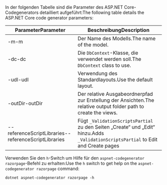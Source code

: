 <a name="codegenerator"></a> <span data-ttu-id="d146d-101">In der folgenden Tabelle sind die Parameter des ASP.NET Core-Codegenerators detailliert aufgeführt:</span><span class="sxs-lookup"><span data-stu-id="d146d-101">The following table details the ASP.NET Core code generator parameters:</span></span>

| <span data-ttu-id="d146d-102">Parameter</span><span class="sxs-lookup"><span data-stu-id="d146d-102">Parameter</span></span>               | <span data-ttu-id="d146d-103">Beschreibung</span><span class="sxs-lookup"><span data-stu-id="d146d-103">Description</span></span>|
| ----------------- | ------------ |
| <span data-ttu-id="d146d-104">-m</span><span class="sxs-lookup"><span data-stu-id="d146d-104">-m</span></span>  | <span data-ttu-id="d146d-105">Der Name des Modells.</span><span class="sxs-lookup"><span data-stu-id="d146d-105">The name of the model.</span></span> |
| <span data-ttu-id="d146d-106">-dc</span><span class="sxs-lookup"><span data-stu-id="d146d-106">-dc</span></span>  | <span data-ttu-id="d146d-107">Die `DbContext`-Klasse, die verwendet werden soll.</span><span class="sxs-lookup"><span data-stu-id="d146d-107">The `DbContext` class to use.</span></span> |
| <span data-ttu-id="d146d-108">-udl</span><span class="sxs-lookup"><span data-stu-id="d146d-108">-udl</span></span> | <span data-ttu-id="d146d-109">Verwendung des Standardlayouts.</span><span class="sxs-lookup"><span data-stu-id="d146d-109">Use the default layout.</span></span> |
| <span data-ttu-id="d146d-110">-outDir</span><span class="sxs-lookup"><span data-stu-id="d146d-110">-outDir</span></span> | <span data-ttu-id="d146d-111">Der relative Ausgabeordnerpfad zur Erstellung der Ansichten.</span><span class="sxs-lookup"><span data-stu-id="d146d-111">The relative output folder path to create the views.</span></span> |
| <span data-ttu-id="d146d-112">--referenceScriptLibraries</span><span class="sxs-lookup"><span data-stu-id="d146d-112">--referenceScriptLibraries</span></span> | <span data-ttu-id="d146d-113">Fügt `_ValidationScriptsPartial` zu den Seiten „Create“ und „Edit“ hinzu.</span><span class="sxs-lookup"><span data-stu-id="d146d-113">Adds `_ValidationScriptsPartial` to Edit and Create pages</span></span> |

<span data-ttu-id="d146d-114">Verwenden Sie den `h`-Switch um Hilfe für den `aspnet-codegenerator razorpage`-Befehl zu erhalten:</span><span class="sxs-lookup"><span data-stu-id="d146d-114">Use the `h` switch to get help on the `aspnet-codegenerator razorpage` command:</span></span>

```console
dotnet aspnet-codegenerator razorpage -h
```
